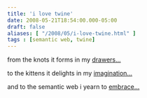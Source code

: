 ```yaml
---
title: 'i love twine'
date: 2008-05-21T18:54:00.000-05:00
draft: false
aliases: [ "/2008/05/i-love-twine.html" ]
tags : [semantic web, twine]
---
```


from the knots it forms in my [drawers...](http://www.sciencenews.org/articles/20071222/bob11.asp)  
  
to the kittens it delights in my [imagination...](http://en.wikipedia.org/wiki/Twine)  
  
and to the semantic web i yearn to [embrace...](http://www.twine.com/)